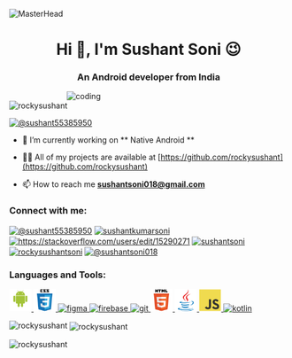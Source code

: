 ![MasterHead](https://1.bp.blogspot.com/-7A4WynwLsMw/XbBpCXG8fHI/AAAAAAAAMt4/uOa1bpLskYgrwGbllhSu2SDj_Mig8SXJQCLcBGAsYHQ/s1600/2000_600px.gif)

<h1 align="center">Hi 👋, I'm Sushant Soni 😉</h1>
<h3 align="center">An Android developer from India</h3>

<img align="right" alt="coding" width="400" src="https://cdn.dribbble.com/users/720825/screenshots/3253310/slim-jim-_dribbble_-_800x600_.gif">

<p align="left"> <img src="https://komarev.com/ghpvc/?username=rockysushant&label=Profile%20views&color=0e75b6&style=flat" alt="rockysushant" /> </p>

<p align="left"> <a href="https://twitter.com/@sushant55385950" target="blank"><img src="https://img.shields.io/twitter/follo/@sushant55385950?logo=twitter&style=for-the-badge" alt="@sushant55385950" /></a> </p>

- 🔭 I’m currently working on ** Native Android **

- 👨‍💻 All of my projects are available at [https://github.com/rockysushant](https://github.com/rockysushant)

- 📫 How to reach me **sushantsoni018@gmail.com**

<h3 align="left">Connect with me:</h3>
<p align="left">
<a href="https://twitter.com/@sushant55385950" target="blank"><img align="center" src="https://raw.githubusercontent.com/rahuldkjain/github-profile-readme-generator/master/src/images/icons/Social/twitter.svg" alt="@sushant55385950" height="30" width="40" /></a>
<a href="https://linkedin.com/in/sushantkumarsoni" target="blank"><img align="center" src="https://raw.githubusercontent.com/rahuldkjain/github-profile-readme-generator/master/src/images/icons/Social/linked-in-alt.svg" alt="sushantkumarsoni" height="30" width="40" /></a>
<a href="https://stackoverflow.com/users/https://stackoverflow.com/users/edit/15290271" target="blank"><img align="center" src="https://raw.githubusercontent.com/rahuldkjain/github-profile-readme-generator/master/src/images/icons/Social/stack-overflow.svg" alt="https://stackoverflow.com/users/edit/15290271" height="30" width="40" /></a>
<a href="https://fb.com/sushantsoni" target="blank"><img align="center" src="https://raw.githubusercontent.com/rahuldkjain/github-profile-readme-generator/master/src/images/icons/Social/facebook.svg" alt="sushantsoni" height="30" width="40" /></a>
<a href="https://instagram.com/mr._sushant_soni" target="blank"><img align="center" src="https://raw.githubusercontent.com/rahuldkjain/github-profile-readme-generator/master/src/images/icons/Social/instagram.svg" alt="rockysushantsoni" height="30" width="40" /></a>
<a href="https://www.hackerrank.com/@sushantsoni018" target="blank"><img align="center" src="https://raw.githubusercontent.com/rahuldkjain/github-profile-readme-generator/master/src/images/icons/Social/hackerrank.svg" alt="@sushantsoni018" height="30" width="40" /></a>
</p>

<h3 align="left">Languages and Tools:</h3>
<p align="left"> <a href="https://developer.android.com" target="_blank" rel="noreferrer"> <img src="https://raw.githubusercontent.com/devicons/devicon/master/icons/android/android-original-wordmark.svg" alt="android" width="40" height="40"/> </a> <a href="https://www.w3schools.com/css/" target="_blank" rel="noreferrer"> <img src="https://raw.githubusercontent.com/devicons/devicon/master/icons/css3/css3-original-wordmark.svg" alt="css3" width="40" height="40"/> </a> <a href="https://www.figma.com/" target="_blank" rel="noreferrer"> <img src="https://www.vectorlogo.zone/logos/figma/figma-icon.svg" alt="figma" width="40" height="40"/> </a> <a href="https://firebase.google.com/" target="_blank" rel="noreferrer"> <img src="https://www.vectorlogo.zone/logos/firebase/firebase-icon.svg" alt="firebase" width="40" height="40"/> </a> <a href="https://git-scm.com/" target="_blank" rel="noreferrer"> <img src="https://www.vectorlogo.zone/logos/git-scm/git-scm-icon.svg" alt="git" width="40" height="40"/> </a> <a href="https://www.w3.org/html/" target="_blank" rel="noreferrer"> <img src="https://raw.githubusercontent.com/devicons/devicon/master/icons/html5/html5-original-wordmark.svg" alt="html5" width="40" height="40"/> </a> <a href="https://www.java.com" target="_blank" rel="noreferrer"> <img src="https://raw.githubusercontent.com/devicons/devicon/master/icons/java/java-original.svg" alt="java" width="40" height="40"/> </a> <a href="https://developer.mozilla.org/en-US/docs/Web/JavaScript" target="_blank" rel="noreferrer"> <img src="https://raw.githubusercontent.com/devicons/devicon/master/icons/javascript/javascript-original.svg" alt="javascript" width="40" height="40"/> </a> <a href="https://kotlinlang.org" target="_blank" rel="noreferrer"> <img src="https://www.vectorlogo.zone/logos/kotlinlang/kotlinlang-icon.svg" alt="kotlin" width="40" height="40"/> </a> </p>

<p><img align="left" src="https://github-readme-stats.vercel.app/api/top-langs?username=rockysushant&show_icons=true&locale=en&layout=compact" alt="rockysushant" /></p>

<p>&nbsp;<img align="center" src="https://github-readme-stats.vercel.app/api?username=rockysushant&show_icons=true&locale=en" alt="rockysushant" /></p>


<p><img align="center" src="https://github-readme-streak-stats.herokuapp.com/?user=rockysushant&" alt="rockysushant" /></p>

